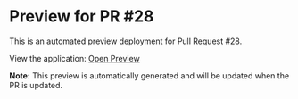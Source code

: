 # Preview for PR #28

This is an automated preview deployment for Pull Request #28.

View the application: [Open Preview](./index.html)

**Note:** This preview is automatically generated and will be updated when the PR is updated.
